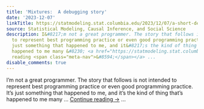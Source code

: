 ```yaml
---
title: 'Mixtures:  A debugging story'
date: '2023-12-07'
linkTitle: https://statmodeling.stat.columbia.edu/2023/12/07/a-short-debugging-story/
source: Statistical Modeling, Causal Inference, and Social Science
description: I&#8217;m not a great programmer. The story that follows is not intended
  to represent best programming practice or even good programming practice. It&#8217;s
  just something that happened to me, and it&#8217;s the kind of thing that&#8217;s
  happened to me many &#8230; <a href="https://statmodeling.stat.columbia.edu/2023/12/07/a-short-debugging-story/">Continue
  reading <span class="meta-nav">&#8594;</span></a> ...
disable_comments: true
---
```

I&#8217;m not a great programmer. The story that follows is not intended to represent best programming practice or even good programming practice. It&#8217;s just something that happened to me, and it&#8217;s the kind of thing that&#8217;s happened to me many &#8230; <a href="https://statmodeling.stat.columbia.edu/2023/12/07/a-short-debugging-story/">Continue reading <span class="meta-nav">&#8594;</span></a> ...